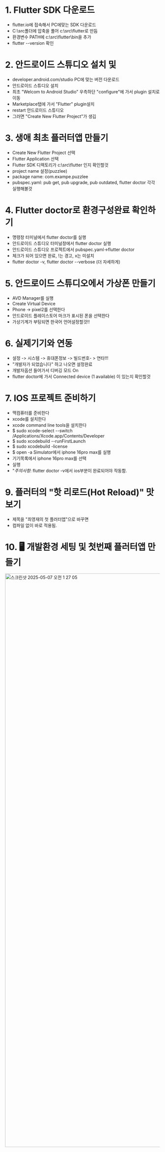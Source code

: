# 1. Flutter SDK 다운로드
  - flutter.io에 접속해서 PC에맞는 SDK 다운로드
  - C:\src폴더에 압축을 풀어 c:\src\flutter로 만듬
  - 환경변수 PATH에  c:\src\flutter\bin을 추가
  - flutter --version 확인

# 2. 안드로이드 스튜디오 설치 및
  -  developer.android.com/studio PC에 맞는 버전 다운로드
  -  안드로이드 스튜디오 설치
  -  최초 "Welcom to Android Studio" 우측하단 "configure"에 가서 plugin 설치로 이동
  -  Marketplace탭에 가서 "Flutter" plugin설치
  -  restart 안드로이드 스튜디오
  -  그러면 "Create New Flutter Project"가 생김

# 3. 생애 최초 플러터앱 만들기
  - Create New Flutter Project 선택
  - Flutter Application 선택
  - Flutter SDK 디렉토리가 c:\src\flutter 인지 확인할것
  - project name 설정(puzzlee)
  - package name: com.exampe.puzzlee
  - pubspec.yaml: pub get, pub upgrade, pub outdated, flutter doctor 각각 실행해볼것

# 4. Flutter doctor로 환경구성완료 확인하기
  - 명령창 터미널에서 flutter doctor를 실행
  - 안드로이드 스튜디오 터미널창에서 flutter doctor 실행
  - 안드로이드 스튜디오 프로젝트에서 pubspec.yaml->flutter doctor
  - 체크가 되어 있으면 완료, !는 경고, x는 미설치
  - flutter doctor -v, flutter doctor --verbose (더 자세하게)

# 5. 안드로이드 스튜디오에서 가상폰 만들기
  - AVD Manager를 실행
  - Create Virtual Device
  - Phone -> pixel2를 선택한다
  - 안드로이드 플레이스토어 마크가 표시된 폰을 선택한다
  - 가상기계가 부팅되면 한국어 언어설정할것!!

# 6. 실제기기와 연동
  - 설정 -> 시스템 -> 휴대폰정보 -> 빌드번호- > 연타!!!
  - "개발자가 되었습니다" 하고 나오면 설정완료
  - 개발자옵션 들어가서 디버깅 모드 On
  - flutter doctor에 가서 Connected device (1 available) 이 있는지 확인할것

# 7. IOS 프로젝트 준비하기
  - 맥컴퓨터를 준비한다
  - xcode를 설치한다
  - xcode command line tools을 설치한다
  - $ sudo xcode-select --switch /Applications/Xcode.app/Contents/Developer
  - $ sudo xcodebuild --runFirstLaunch
  - $ sudo xcodebuild -license
  - $ open -a Simulator에서 iphone 16pro max를 실행
  - 기기목록에서 iphone 16pro max를 선택
  - 실행
  - "*주의사항*: flutter doctor -v에서 ios부분이 완료되어야 작동함.

# 9. 플러터의 "핫 리로드(Hot Reload)" 맛보기
  - 제목을 "최영재의 첫 플러터앱"으로 바꾸면
  - 컴파일 없이 바로 적용됨.


# 10. 🖥️ 개발환경 세팅 및 첫번째 플러터앱 만들기

<img width="1865" alt="스크린샷 2025-05-07 오전 1 27 05" src="https://github.com/user-attachments/assets/841cc816-38cd-4e59-8927-5369cf541c5f" />


